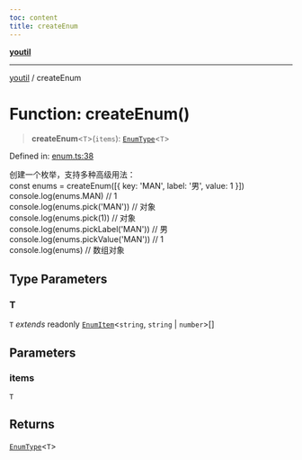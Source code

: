 ```yaml
---
toc: content
title: createEnum
---
```

[**youtil**](../README.md)

***

[youtil](../globals.md) / createEnum

# Function: createEnum()

> **createEnum**\<`T`\>(`items`): [`EnumType`](../type-aliases/EnumType.md)\<`T`\>

Defined in: [enum.ts:38](https://github.com/sxei/youtil/blob/7f7adc3aa8118da3d99649c0a35e2677f23d7bc0/src/enum.ts#L38)

创建一个枚举，支持多种高级用法：<br>
const enums = createEnum([{ key: 'MAN', label: '男', value: 1 }])<br>
console.log(enums.MAN) // 1<br>
console.log(enums.pick('MAN')) // 对象<br>
console.log(enums.pick(1)) // 对象<br>
console.log(enums.pickLabel('MAN')) // 男<br>
console.log(enums.pickValue('MAN')) // 1<br>
console.log(enums) // 数组对象

## Type Parameters

### T

`T` *extends* readonly [`EnumItem`](../type-aliases/EnumItem.md)\<`string`, `string` \| `number`\>[]

## Parameters

### items

`T`

## Returns

[`EnumType`](../type-aliases/EnumType.md)\<`T`\>
